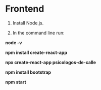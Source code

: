 # Frontend

1. Install Node.js.

2. In the command line run:

**node -v**

**npm install create-react-app**

**npx create-react-app psicologos-de-calle**

**npm install bootstrap**

**npm start**
